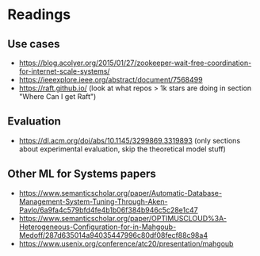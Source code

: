 # Readings

## Use cases
- https://blog.acolyer.org/2015/01/27/zookeeper-wait-free-coordination-for-internet-scale-systems/
- https://ieeexplore.ieee.org/abstract/document/7568499
- https://raft.github.io/	(look at what repos > 1k stars are doing in section "Where Can I get Raft")


## Evaluation
- https://dl.acm.org/doi/abs/10.1145/3299869.3319893	(only sections about experimental evaluation, skip the theoretical model stuff)


## Other ML for Systems papers
- https://www.semanticscholar.org/paper/Automatic-Database-Management-System-Tuning-Through-Aken-Pavlo/6a9fa4c579bfd4fe4b1b06f384b946c5c28e1c47
- https://www.semanticscholar.org/paper/OPTIMUSCLOUD%3A-Heterogeneous-Configuration-for-in-Mahgoub-Medoff/287d635014a94035447996c80df08fecf88c98a4
- https://www.usenix.org/conference/atc20/presentation/mahgoub
